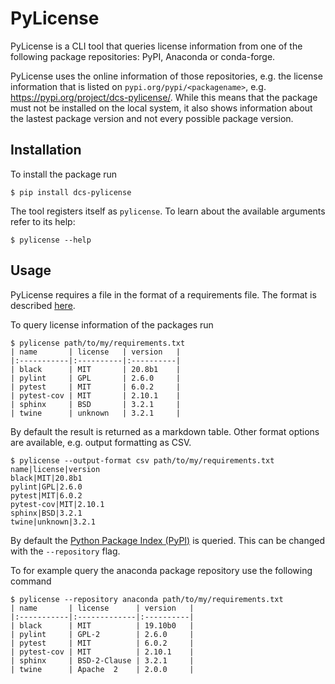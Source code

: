 # PyLicense

PyLicense is a CLI tool that queries license information from one of the
following package repositories: PyPI, Anaconda or conda-forge.

PyLicense uses the online information of those repositories, e.g. the license
information that is listed on `pypi.org/pypi/<packagename>`, e.g. https://pypi.org/project/dcs-pylicense/.
While this means that the package must not be installed on the local system,
it also shows information about the lastest package version and not every
possible package version.

## Installation

To install the package run 

```console
$ pip install dcs-pylicense
```

The tool registers itself as `pylicense`.
To learn about the available arguments refer to its help:

```console
$ pylicense --help
```

## Usage

PyLicense requires a file in the format of a requirements file.
The format is described [here](https://pip.pypa.io/en/stable/reference/pip_install/#requirements-file-format).

To query license information of the packages run

```console
$ pylicense path/to/my/requirements.txt
| name       | license   | version   |
|:-----------|:----------|:----------|
| black      | MIT       | 20.8b1    |
| pylint     | GPL       | 2.6.0     |
| pytest     | MIT       | 6.0.2     |
| pytest-cov | MIT       | 2.10.1    |
| sphinx     | BSD       | 3.2.1     |
| twine      | unknown   | 3.2.1     |
```

By default the result is returned as a markdown table.
Other format options are available, e.g. output formatting as CSV.

```console
$ pylicense --output-format csv path/to/my/requirements.txt
name|license|version
black|MIT|20.8b1
pylint|GPL|2.6.0
pytest|MIT|6.0.2
pytest-cov|MIT|2.10.1
sphinx|BSD|3.2.1
twine|unknown|3.2.1
```

By default the [Python Package Index (PyPI)](https://pypi.org) is queried.
This can be changed with the `--repository` flag.

To for example query the anaconda package repository use the following command

```console
$ pylicense --repository anaconda path/to/my/requirements.txt
| name       | license      | version   |
|:-----------|:-------------|:----------|
| black      | MIT          | 19.10b0   |
| pylint     | GPL-2        | 2.6.0     |
| pytest     | MIT          | 6.0.2     |
| pytest-cov | MIT          | 2.10.1    |
| sphinx     | BSD-2-Clause | 3.2.1     |
| twine      | Apache  2    | 2.0.0     |
```